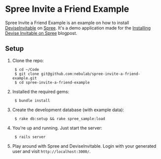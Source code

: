 Spree Invite a Friend Example
=============================

Spree Invite a Friend Example is an example on how to install [DeviseInvitable](https://github.com/scambra/devise_invitable) on [Spree](http://spreecommerce.com).
It's a demo application made for the [Installing Devise Invitable on Spree](http://nebulab.it/blog/installing-devise-invitable-on-spree/) blogpost.

Setup
-----

1. Clone the repo:

        $ cd ~/Code
        $ git clone git@github.com:nebulab/spree-invite-a-friend-example.git
        $ cd spree-invite-a-friend-example

2. Installed the required gems:

        $ bundle install

3. Create the development database (with example data):

        $ rake db:setup && rake spree_sample:load

3. You're up and running. Just start the server:

        $ rails server

4. Play around with Spree and DeviseInvitable. Login with your generated
user and visit `http://localhost:3000/`.
